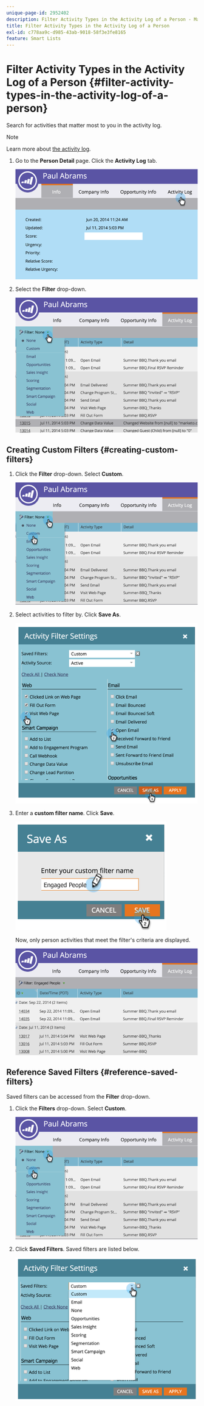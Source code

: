 ```yaml
---
unique-page-id: 2952402
description: Filter Activity Types in the Activity Log of a Person - Marketo Docs - Product Documentation
title: Filter Activity Types in the Activity Log of a Person
exl-id: c778aa9c-d985-43ab-9018-58f3e3fe8165
feature: Smart Lists
---
```

# Filter Activity Types in the Activity Log of a Person {#filter-activity-types-in-the-activity-log-of-a-person}

Search for activities that matter most to you in the activity log.

>[!NOTE]
>
>Learn more about [the activity log](/help/marketo/product-docs/core-marketo-concepts/smart-lists-and-static-lists/managing-people-in-smart-lists/locate-the-activity-log-for-a-person.md).

1. Go to the **Person Detail** page. Click the **Activity Log** tab.

   ![](assets/one.png)

1. Select the **Filter** drop-down.

   ![](assets/two-3.png)

## Creating Custom Filters {#creating-custom-filters}

1. Click the **Filter** drop-down. Select **Custom**.

   ![](assets/three-3.png)

1. Select activities to filter by. Click **Save As**.

   ![](assets/image2015-4-27-22-3a55-3a43.png)

1. Enter a **custom filter name**. Click **Save**.

   ![](assets/five-1.png)

   Now, only person activities that meet the filter's criteria are displayed.

   ![](assets/six-1.png)

## Reference Saved Filters {#reference-saved-filters}

Saved filters can be accessed from the **Filter** drop-down.

1. Click the **Filters** drop-down. Select **Custom**.

   ![](assets/seven-1.png)

1. Click **Saved Filters**. Saved filters are listed below.

   ![](assets/eight.png)
